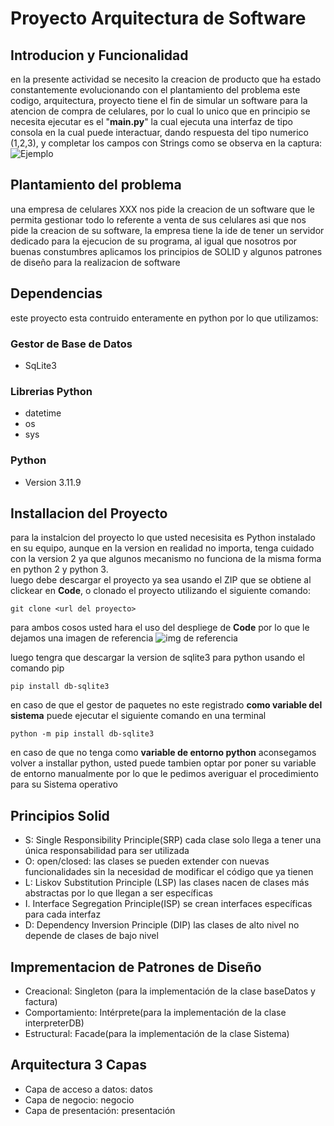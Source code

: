# Proyecto Arquitectura de Software
## Introducion y Funcionalidad
en la presente actividad se necesito la creacion de producto que ha estado constantemente evolucionando con el plantamiento del problema
este codigo, arquitectura, proyecto tiene el fin de simular un software para la atencion de compra de celulares, por lo cual lo unico que en principio se necesita ejecutar es el "**main.py**" 
la cual ejecuta una interfaz de tipo consola en la cual puede interactuar, dando respuesta del tipo numerico (1,2,3), y completar los campos con Strings como se observa en la captura: 
![Ejemplo](https://github.com/samuelNavia/proyecto_arq_soft/tree/main/img/img1.png)



## Plantamiento del problema
una empresa de celulares XXX nos pide la creacion de un software que le permita gestionar todo lo referente a venta de sus celulares asi que nos pide la creacion de su software, la empresa tiene la ide de tener un servidor dedicado para la ejecucion de su programa, al igual que nosotros por buenas constumbres aplicamos los principios de SOLID y algunos patrones de diseño para la realizacion de software
## Dependencias
este proyecto esta contruido enteramente en python por lo que utilizamos:
### Gestor de Base de Datos
* SqLite3
### Librerias Python
* datetime
* os
* sys
### Python
* Version 3.11.9
## Installacion del Proyecto
para la instalcion del proyecto lo que usted necesisita es Python instalado en su equipo, aunque en la version en realidad no importa, tenga cuidado con la version 2 ya que algunos mecanismo no funciona de la misma forma en python 2 y python 3.  
luego debe descargar el proyecto ya sea usando el ZIP que se obtiene al clickear en **Code**, o clonado el proyecto
utilizando el siguiente comando: 
```
git clone <url del proyecto>
``` 
para ambos cosos usted hara el uso del despliege de **Code** por lo que le dejamos una imagen de referencia
![img de referencia](https://github.com/samuelNavia/proyecto_arq_soft/tree/main/img/img2.png)

luego tengra que descargar la version de sqlite3 para python usando el comando pip 
```
pip install db-sqlite3
``` 
en caso de que el gestor de paquetes no este registrado  **como variable del sistema** puede ejecutar el siguiente comando en una terminal
```
python -m pip install db-sqlite3
``` 

en caso de que no tenga como **variable de entorno python** aconsegamos volver a installar python, usted puede tambien optar por poner su variable de entorno manualmente por lo que le pedimos averiguar el procedimiento para su Sistema operativo
## Principios Solid
* S: Single Responsibility Principle(SRP) cada clase solo llega a tener una única responsabilidad para ser utilizada
* O: open/closed: las clases se pueden extender con nuevas funcionalidades sin la necesidad de modificar el código que ya tienen
* L: Liskov Substitution Principle (LSP) las clases nacen de clases más abstractas por lo que llegan a ser específicas
* I. Interface Segregation Principle(ISP) se crean interfaces específicas para cada interfaz 
* D: Dependency Inversion Principle (DIP) las clases de alto nivel no depende de clases de bajo nivel

## Imprementacion de Patrones de Diseño
* Creacional: Singleton (para la implementación de la clase baseDatos y factura)
* Comportamiento: Intérprete(para la implementación de la clase interpreterDB)
* Estructural: Facade(para la implementación de la clase Sistema)

## Arquitectura 3 Capas
* Capa de acceso a datos: datos
* Capa de negocio: negocio
* Capa de presentación: presentación
